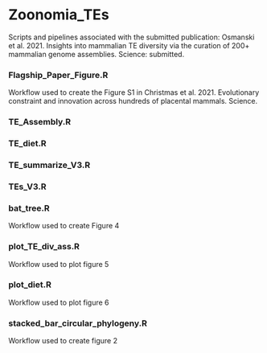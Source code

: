 # Zoonomia_TEs
Scripts and pipelines associated with the submitted publication: Osmanski et al. 2021. Insights into mammalian TE diversity via the curation of 200+ mammalian genome assemblies. Science: submitted. 



### Flagship_Paper_Figure.R
Workflow used to create the Figure S1 in Christmas et al. 2021. Evolutionary constraint and innovation across hundreds of placental mammals. Science. 



### TE_Assembly.R



### TE_diet.R



### TE_summarize_V3.R



### TEs_V3.R



### bat_tree.R
  Workflow used to create Figure 4


### plot_TE_div_ass.R
  Workflow used to plot figure 5


### plot_diet.R
  Workflow used to plot figure 6


### stacked_bar_circular_phylogeny.R
  Workflow used to create figure 2
